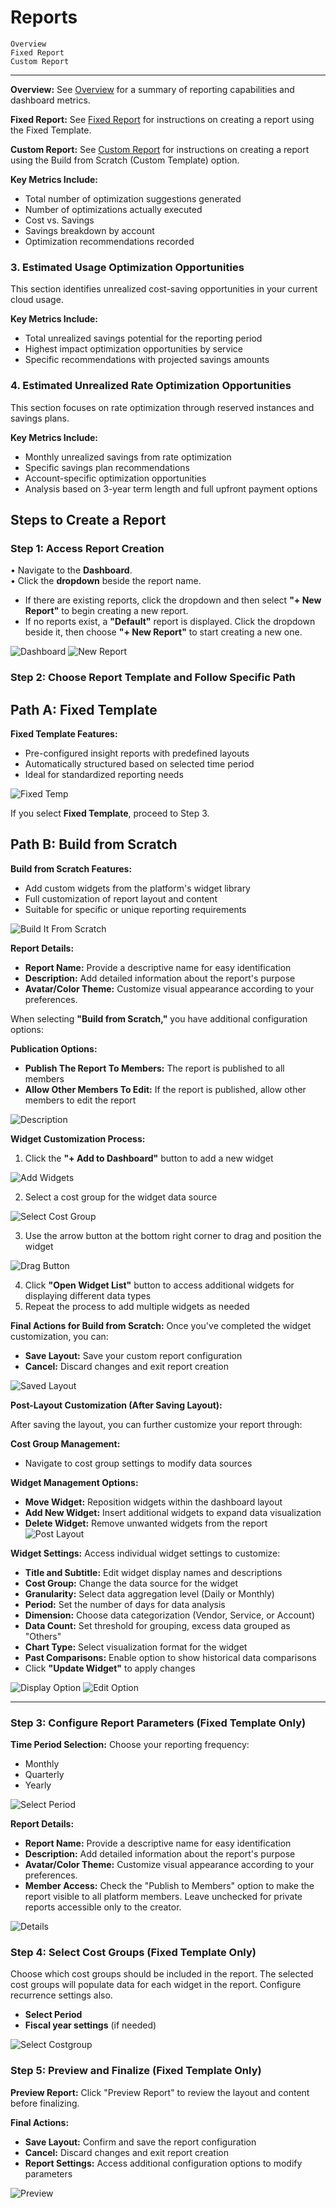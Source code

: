 

# Reports

    Overview
    Fixed Report
    Custom Report

---

**Overview:**
See [Overview](reports/overview.md) for a summary of reporting capabilities and dashboard metrics.

**Fixed Report:**
See [Fixed Report](reports/fixed-report.md) for instructions on creating a report using the Fixed Template.

**Custom Report:**
See [Custom Report](reports/custom-report.md) for instructions on creating a report using the Build from Scratch (Custom Template) option.

**Key Metrics Include:**
- Total number of optimization suggestions generated
- Number of optimizations actually executed
- Cost vs. Savings
- Savings breakdown by account
- Optimization recommendations recorded



### 3. Estimated Usage Optimization Opportunities
This section identifies unrealized cost-saving opportunities in your current cloud usage.

**Key Metrics Include:**
- Total unrealized savings potential for the reporting period
- Highest impact optimization opportunities by service
- Specific recommendations with projected savings amounts



### 4. Estimated Unrealized Rate Optimization Opportunities
This section focuses on rate optimization through reserved instances and savings plans.

**Key Metrics Include:**
- Monthly unrealized savings from rate optimization
- Specific savings plan recommendations
- Account-specific optimization opportunities
- Analysis based on 3-year term length and full upfront payment options



## Steps to Create a Report

### Step 1: Access Report Creation
• Navigate to the **Dashboard**.  
• Click the **dropdown** beside the report name.  
  - If there are existing reports, click the dropdown and then select **"+ New Report"** to begin creating a new report.  
  - If no reports exist, a **"Default"** report is displayed. Click the dropdown beside it, then choose **"+ New Report"** to start creating a new one.

![Dashboard](https://lh3.googleusercontent.com/d/1hIm5nDaS1qpr4shL3gjeV6QMm1CubZ0D)
![New Report](https://lh3.googleusercontent.com/d/1MrYt7Wq1icf5i415fO43SOGCbFQZ4yfV)


### Step 2: Choose Report Template and Follow Specific Path

## Path A: Fixed Template

**Fixed Template Features:**
- Pre-configured insight reports with predefined layouts
- Automatically structured based on selected time period
- Ideal for standardized reporting needs

![Fixed Temp](https://lh3.googleusercontent.com/d/1spZuRbSZjyLcgtawnX4sRordx-Y_xZfO)

If you select **Fixed Template**, proceed to Step 3.

## Path B: Build from Scratch

**Build from Scratch Features:**
- Add custom widgets from the platform's widget library
- Full customization of report layout and content
- Suitable for specific or unique reporting requirements

![Build It From Scratch](https://lh3.googleusercontent.com/d/1XKEzZrV9661bHR7LJ3PlyTbVddPBYeok)

**Report Details:**
- **Report Name:** Provide a descriptive name for easy identification
- **Description:** Add detailed information about the report's purpose
- **Avatar/Color Theme:** Customize visual appearance according to your preferences.

When selecting **"Build from Scratch,"** you have additional configuration options:

**Publication Options:**
- **Publish The Report To Members:** The report is published to all members
- **Allow Other Members To Edit:** If the report is published, allow other members to edit the report

![Description](https://lh3.googleusercontent.com/d/1FVJqqRqQ0J0Po_yzo5xvvngnowa-UlI0)

**Widget Customization Process:**
1. Click the **"+ Add to Dashboard"** button to add a new widget

![Add Widgets](https://lh3.googleusercontent.com/d/1ZipVwxdhZ8KOMLjS8Wx9mxxjBCSOzFWn)

2. Select a cost group for the widget data source

![Select Cost Group](https://lh3.googleusercontent.com/d/1I36G6n1zJgW_4JEcP4yhIxORmoaBmuUp)

3. Use the arrow button at the bottom right corner to drag and position the widget

![Drag Button](https://lh3.googleusercontent.com/d/1E0diUu0KfRqZr1yOl_pTq08_lkFzTdB7)

4. Click **"Open Widget List"** button to access additional widgets for displaying different data types
5. Repeat the process to add multiple widgets as needed

**Final Actions for Build from Scratch:**
Once you've completed the widget customization, you can:
- **Save Layout:** Save your custom report configuration
- **Cancel:** Discard changes and exit report creation

![Saved Layout](https://lh3.googleusercontent.com/d/1F0y4gYGqhwv9FXQFVGXYVAYRBB1wwFlR)

**Post-Layout Customization (After Saving Layout):**

After saving the layout, you can further customize your report through:

**Cost Group Management:**
- Navigate to cost group settings to modify data sources

**Widget Management Options:**
- **Move Widget:** Reposition widgets within the dashboard layout
- **Add New Widget:** Insert additional widgets to expand data visualization
- **Delete Widget:** Remove unwanted widgets from the report
![Post Layout](https://lh3.googleusercontent.com/d/1H-apE1i5pkW0RcKAQM2BPEnHsXfxwWw1)

**Widget Settings:**
Access individual widget settings to customize:
- **Title and Subtitle:** Edit widget display names and descriptions
- **Cost Group:** Change the data source for the widget
- **Granularity:** Select data aggregation level (Daily or Monthly)
- **Period:** Set the number of days for data analysis
- **Dimension:** Choose data categorization (Vendor, Service, or Account)
- **Data Count:** Set threshold for grouping, excess data grouped as "Others"
- **Chart Type:** Select visualization format for the widget
- **Past Comparisons:** Enable option to show historical data comparisons
- Click **"Update Widget"** to apply changes

![Display Option](https://lh3.googleusercontent.com/d/1GlmZFLsMOdtTDSVnU7gODjC4R8vs7eQ2)
![Edit Option](https://lh3.googleusercontent.com/d/1RaLqUN8aOxwQ13gzwKVJWrOrUbYVommB)


---

### Step 3: Configure Report Parameters (Fixed Template Only)

**Time Period Selection:**
Choose your reporting frequency:
- Monthly
- Quarterly 
- Yearly

![Select Period](https://lh3.googleusercontent.com/d/1zicrkLP6U-DwQN299MAIoFxj-212oK0g)

**Report Details:**
- **Report Name:** Provide a descriptive name for easy identification
- **Description:** Add detailed information about the report's purpose
- **Avatar/Color Theme:** Customize visual appearance according to your preferences.
- **Member Access:** Check the "Publish to Members" option to make the report visible to all platform members. Leave unchecked for private reports accessible only to the creator.

![Details](https://lh3.googleusercontent.com/d/1TuLaqRWei9h3LRclnYY8lgOwqA96zW59)

### Step 4: Select Cost Groups (Fixed Template Only)
Choose which cost groups should be included in the report. The selected cost groups will populate data for each widget in the report. Configure recurrence settings also.

- **Select Period**
- **Fiscal year settings** (if needed)

![Select Costgroup](https://lh3.googleusercontent.com/d/126susaZ0vHrCL9pd4YO-U1nHQZbEBvFt)

### Step 5: Preview and Finalize (Fixed Template Only)
**Preview Report:**
Click "Preview Report" to review the layout and content before finalizing.

**Final Actions:**
- **Save Layout:** Confirm and save the report configuration
- **Cancel:** Discard changes and exit report creation
- **Report Settings:** Access additional configuration options to modify parameters

![Preview](https://lh3.googleusercontent.com/d/1_6sOioLi-YY8VA8NwQPjpnlKruWv0-VF)
